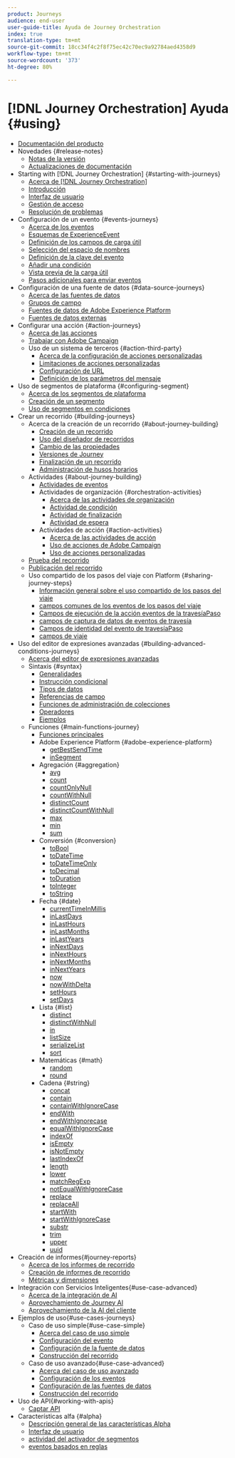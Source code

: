 ```yaml
---
product: Journeys
audience: end-user
user-guide-title: Ayuda de Journey Orchestration
index: true
translation-type: tm+mt
source-git-commit: 18cc34f4c2f8f75ec42c70ec9a92784aed4358d9
workflow-type: tm+mt
source-wordcount: '373'
ht-degree: 80%

---
```



# [!DNL Journey Orchestration] Ayuda {#using}

+ [Documentación del producto](journey-orchestration-home.md)
+ Novedades {#release-notes}
   + [Notas de la versión](using/release-notes/release-notes.md)
   + [Actualizaciones de documentación](using/release-notes/documentation-updates.md)
+ Starting with [!DNL Journey Orchestration] {#starting-with-journeys}
   + [Acerca de [!DNL Journey Orchestration]](using/about/about-journey-orchestration.md)
   + [Introducción](using/about/get-started.md)
   + [Interfaz de usuario](using/about/user-interface.md)
   + [Gestión de acceso](using/about/access-management.md)
   + [Resolución de problemas](using/about/troubleshooting.md)
+ Configuración de un evento {#events-journeys}
   + [Acerca de los eventos](using/event/about-events.md)
   + [Esquemas de ExperienceEvent](using/event/experience-event-schema.md)
   + [Definición de los campos de carga útil](using/event/defining-the-payload-fields.md)
   + [Selección del espacio de nombres](using/event/selecting-the-namespace.md)
   + [Definición de la clave del evento](using/event/defining-the-event-key.md)
   + [Añadir una condición](using/event/adding-a-condition.md)
   + [Vista previa de la carga útil](using/event/previewing-the-payload.md)
   + [Pasos adicionales para enviar eventos](using/event/additional-steps-to-send-events-to-journey-orchestration.md)
+ Configuración de una fuente de datos {#data-source-journeys}
   + [Acerca de las fuentes de datos](using/datasource/about-data-sources.md)
   + [Grupos de campo](using/datasource/field-groups.md)
   + [Fuentes de datos de Adobe Experience Platform](using/datasource/adobe-experience-platform-data-source.md)
   + [Fuentes de datos externas](using/datasource/external-data-sources.md)
+ Configurar una acción {#action-journeys}
   + [Acerca de las acciones](using/action/action.md)
   + [Trabajar con Adobe Campaign](using/action/working-with-adobe-campaign.md)
   + Uso de un sistema de terceros {#action-third-party}
      + [Acerca de la configuración de acciones personalizadas](using/action/about-custom-action-configuration.md)
      + [Limitaciones de acciones personalizadas](using/action/custom-action-limitations.md)
      + [Configuración de URL](using/action/url-configuration.md)
      + [Definición de los parámetros del mensaje](using/action/defining-the-message-parameters.md)
+ Uso de segmentos de plataforma {#configuring-segment}
   + [Acerca de los segmentos de plataforma](using/segment/about-segments.md)
   + [Creación de un segmento](using/segment/creating-a-segment.md)
   + [Uso de segmentos en condiciones](using/segment/using-a-segment.md)
+ Crear un recorrido {#building-journeys}
   + Acerca de la creación de un recorrido {#about-journey-building}
      + [Creación de un recorrido](using/building-journeys/journey.md)
      + [Uso del diseñador de recorridos](using/building-journeys/using-the-journey-designer.md)
      + [Cambio de las propiedades](using/building-journeys/changing-properties.md)
      + [Versiones de Journey](using/building-journeys/journey-versions.md)
      + [Finalización de un recorrido](using/building-journeys/terminating-a-journey.md)
      + [Administración de husos horarios](using/building-journeys/timezone-management.md)
   + Actividades {#about-journey-building}
      + [Actividades de eventos](using/building-journeys/event-activities.md)
      + Actividades de organización {#orchestration-activities}
         + [Acerca de las actividades de organización](using/building-journeys/about-orchestration-activities.md)
         + [Actividad de condición](using/building-journeys/condition-activity.md)
         + [Actividad de finalización](using/building-journeys/end-activity.md)
         + [Actividad de espera](using/building-journeys/wait-activity.md)
      + Actividades de acción {#action-activities}
         + [Acerca de las actividades de acción](using/building-journeys/about-action-activities.md)
         + [Uso de acciones de Adobe Campaign](using/building-journeys/using-adobe-campaign-actions.md)
         + [Uso de acciones personalizadas](using/building-journeys/using-custom-actions.md)
   + [Prueba del recorrido](using/building-journeys/testing-the-journey.md)
   + [Publicación del recorrido](using/building-journeys/publishing-the-journey.md)
   + Uso compartido de los pasos del viaje con Platform {#sharing-journey-steps}
      + [Información general sobre el uso compartido de los pasos del viaje](using/building-journeys/sharing-overview.md)
      + [campos comunes de los eventos de los pasos del viaje](using/building-journeys/sharing-common-fields.md)
      + [Campos de ejecución de la acción eventos de la travesíaPaso](using/building-journeys/sharing-execution-fields.md)
      + [campos de captura de datos de eventos de travesía](using/building-journeys/sharing-fetch-fields.md)
      + [Campos de identidad del evento de travesíaPaso](using/building-journeys/sharing-identity-fields.md)
      + [campos de viaje](using/building-journeys/sharing-journey-fields.md)
+ Uso del editor de expresiones avanzadas {#building-advanced-conditions-journeys}
   + [Acerca del editor de expresiones avanzadas](using/expression/expressionadvanced.md)
   + Sintaxis {#syntax}
      + [Generalidades](using/expression/generalities.md)
      + [Instrucción condicional](using/expression/conditional-instruction.md)
      + [Tipos de datos](using/expression/data-types.md)
      + [Referencias de campo](using/expression/field-references.md)
      + [Funciones de administración de colecciones](using/expression/collection-management-functions.md)
      + [Operadores](using/expression/operators.md)
      + [Ejemplos](using/expression/advanced-editor-use-cases.md)
   + Funciones {#main-functions-journey}
      + [Funciones principales](using/expression/functions.md)
      + Adobe Experience Platform {#adobe-experience-platform}
         + [getBestSendTime](using/functions/functiongetbestsendtime.md)
         + [inSegment](using/functions/functioninsegment.md)
      + Agregación {#aggregation}
         + [avg](using/functions/functionavg.md)
         + [count](using/functions/functioncount.md)
         + [countOnlyNull](using/functions/functioncountonlynull.md)
         + [countWithNull](using/functions/functioncountwithnull.md)
         + [distinctCount](using/functions/functiondistinctcount.md)
         + [distinctCountWithNull](using/functions/functiondistinctcountwithnull.md)
         + [max](using/functions/functionmax.md)
         + [min](using/functions/functionmin.md)
         + [sum](using/functions/functionsum.md)
      + Conversión {#conversion}
         + [toBool](using/functions/functiontobool.md)
         + [toDateTime](using/functions/functiontodatetime.md)
         + [toDateTimeOnly](using/functions/functiontodatetimeonly.md)
         + [toDecimal](using/functions/functiontodecimal.md)
         + [toDuration](using/functions/functiontoduration.md)
         + [toInteger](using/functions/functiontointeger.md)
         + [toString](using/functions/functiontostring.md)
      + Fecha {#date}
         + [currentTimeInMillis](using/functions/functioncurrenttimeinmillis.md)
         + [inLastDays](using/functions/functioninlastdays.md)
         + [inLastHours](using/functions/functioninlasthours.md)
         + [inLastMonths](using/functions/functioninlastmonths.md)
         + [inLastYears](using/functions/functioninlastyears.md)
         + [inNextDays](using/functions/functioninnextdays.md)
         + [inNextHours](using/functions/functioninnexthours.md)
         + [inNextMonths](using/functions/functioninnextmonths.md)
         + [inNextYears](using/functions/functioninnextyears.md)
         + [now](using/functions/functionnow.md)
         + [nowWithDelta](using/functions/functionnowwithdelta.md)
         + [setHours](using/functions/functionsethours.md)
         + [setDays](using/functions/functionsetdays.md)
      + Lista {#list}
         + [distinct](using/functions/functiondistinct.md)
         + [distinctWithNull](using/functions/functiondistinctwithnull.md)
         + [in](using/functions/functionin.md)
         + [listSize](using/functions/functionlistsize.md)
         + [serializeList](using/functions/functionserializelist.md)
         + [sort](using/functions/functionsort.md)
      + Matemáticas {#math}
         + [random](using/functions/functionrandom.md)
         + [round](using/functions/functionround.md)
      + Cadena {#string}
         + [concat](using/functions/functionconcat.md)
         + [contain](using/functions/functioncontain.md)
         + [containWithIgnoreCase](using/functions/functioncontainwithignorecase.md)
         + [endWith](using/functions/functionendwith.md)
         + [endWithIgnorecase](using/functions/functionendwithignorecase.md)
         + [equalWithIgnoreCase](using/functions/functionequalignorecase.md)
         + [indexOf](using/functions/functionindexof.md)
         + [isEmpty](using/functions/functionisempty.md)
         + [isNotEmpty](using/functions/functionisnotempty.md)
         + [lastIndexOf](using/functions/functionlastindexof.md)
         + [length](using/functions/functionlength.md)
         + [lower](using/functions/functionlower.md)
         + [matchRegExp](using/functions/functionmatchregexp.md)
         + [notEqualWithIgnoreCase](using/functions/functionnotequalignorecase.md)
         + [replace](using/functions/functionreplace.md)
         + [replaceAll](using/functions/functionreplaceall.md)
         + [startWith](using/functions/functionstartwith.md)
         + [startWithIgnoreCase](using/functions/functionstartwithignorecase.md)
         + [substr](using/functions/functionsubstr.md)
         + [trim](using/functions/functiontrim.md)
         + [upper](using/functions/functionupper.md)
         + [uuid](using/functions/functionuuid.md)
+ Creación de informes{#journey-reports}
   + [Acerca de los informes de recorrido](using/reporting/about-journey-reports.md)
   + [Creación de informes de recorrido](using/reporting/creating-your-journey-reports.md)
   + [Métricas y dimensiones](using/reporting/metrics-and-dimensions.md)
+ Integración con Servicios Inteligentes{#use-case-advanced}
   + [Acerca de la integración de AI](using/ai-services/ai-services-overview.md)
   + [Aprovechamiento de Journey AI](using/ai-services/leveraging-fatigue-scores.md)
   + [Aprovechamiento de la AI del cliente](using/ai-services/leveraging-customer-ai.md)
+ Ejemplos de uso{#use-cases-journeys}
   + Caso de uso simple{#use-case-simple}
      + [Acerca del caso de uso simple](using/usecase/about-the-simple-use-case.md)
      + [Configuración del evento](using/usecase/configuring-the-event.md)
      + [Configuración de la fuente de datos](using/usecase/configuring-the-data-source.md)
      + [Construcción del recorrido](using/usecase/simple-uc-building-the-journey.md)
   + Caso de uso avanzado{#use-case-advanced}
      + [Acerca del caso de uso avanzado](using/usecase/about-the-advanced-use-case.md)
      + [Configuración de los eventos](using/usecase/configuring-the-events.md)
      + [Configuración de las fuentes de datos](using/usecase/configuring-the-data-sources.md)
      + [Construcción del recorrido](using/usecase/building-the-journey.md)
+ Uso de API{#working-with-apis}
   + [Captar API](using/api/capping.md)
+ Características alfa {#alpha}
   + [Descripción general de las características Alpha](using/alpha/alpha-overview.md)
   + [Interfaz de usuario](using/alpha/alpha-interface.md)
   + [actividad del activador de segmentos](using/alpha/alpha-segment-trigger.md)
   + [eventos basados en reglas](using/alpha/alpha-events.md)

